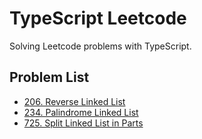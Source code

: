 # TypeScript Leetcode

Solving Leetcode problems with TypeScript.

## Problem List

-   [206. Reverse Linked List](./src/0001-1000/206/reverseList.ts)
-   [234. Palindrome Linked List](./src/0001-1000/234/isPalindrome.ts)
-   [725. Split Linked List in Parts](./src/0001-1000/725/splitListToParts.ts)
